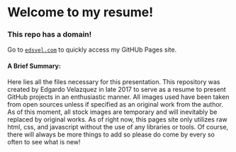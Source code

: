 # Welcome to my resume!
### This repo has a domain!
Go to [`edsvel.com`](https://batman808401.github.io/Resume/) to quickly access my GitHUb Pages site.
#### A Brief Summary:
Here lies all the files necessary for this presentation. This repository was created by Edgardo Velazquez in late 2017 to serve as a resume to present GitHub projects in an enthusiastic manner. All images used have been taken from open sources unless if specified as an original work from the author. As of this moment, all stock images are temporary and will inevitably be replaced by original works. As of right now, this pages site only utilizes raw html, css, and javascript without the use of any libraries or tools.
Of course, there will always be more things to add so please do come by every so often to see what is new!
